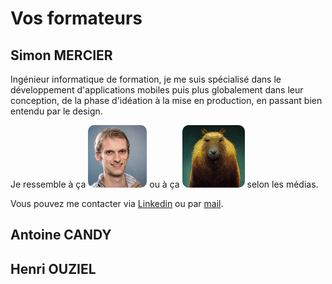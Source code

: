 # Vos formateurs

## Simon MERCIER

Ingénieur informatique de formation, je me suis spécialisé dans le développement d'applications mobiles puis plus globalement dans leur conception, de la phase d'idéation à la mise en production, en passant bien entendu par le design.

Je ressemble à ça <img height="100px" src="../../assets/img/figma/introduction/trainers/simon_2.png" style="border-radius: 10%;"/> ou à ça <img height="100px" src="../../assets/img/figma/introduction/trainers/simon_1.png" style="border-radius: 10%;"/> selon les médias.

Vous pouvez me contacter via [Linkedin](https://www.linkedin.com/in/merciersimon/) ou par [mail](mailto:simon.mercier59@gmail.com).

## Antoine CANDY

## Henri OUZIEL